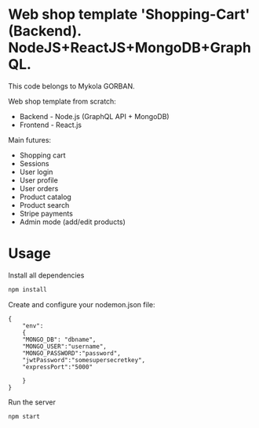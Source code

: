 # Web shop template 'Shopping-Cart' (Backend). NodeJS+ReactJS+MongoDB+GraphQL.

This code belongs to Mykola GORBAN.

Web shop template from scratch:
- Backend - Node.js (GraphQL API + MongoDB)
- Frontend - React.js

Main futures:

- Shopping cart
- Sessions
- User login
- User profile
- User orders
- Product catalog
- Product search
- Stripe payments
- Admin mode (add/edit products)

# Usage
Install all dependencies
```sh
npm install
```

Create and configure your nodemon.json file:
```
{
    "env":
    { 
    "MONGO_DB": "dbname",
    "MONGO_USER":"username",
    "MONGO_PASSWORD":"password",
    "jwtPassword":"somesupersecretkey",
    "expressPort":"5000"

    }
}
```

Run the server
```sh
npm start
```